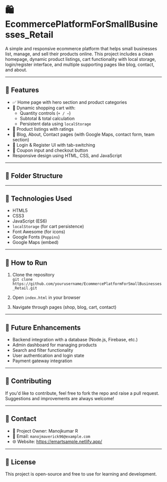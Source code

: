 # 🛍️ EcommercePlatformForSmallBusinesses_Retail

A simple and responsive ecommerce platform that helps small businesses list, manage, and sell their products online. This project includes a clean homepage, dynamic product listings, cart functionality with local storage, login/register interface, and multiple supporting pages like blog, contact, and about.

---

## 🌟 Features

- ✅ Home page with hero section and product categories
- 🛒 Dynamic shopping cart with:
  - Quantity controls (`+ / −`)
  - Subtotal & total calculation
  - Persistent data using `localStorage`
- 👕 Product listings with ratings
- 📄 Blog, About, Contact pages (with Google Maps, contact form, team section)
- 🔐 Login & Register UI with tab-switching
- 🧾 Coupon input and checkout button
- Responsive design using HTML, CSS, and JavaScript

---

## 📁 Folder Structure


---

## 🧪 Technologies Used

- HTML5
- CSS3
- JavaScript (ES6)
- `localStorage` (for cart persistence)
- Font Awesome (for icons)
- Google Fonts (`Poppins`)
- Google Maps (embed)

---

## 🚀 How to Run

1. Clone the repository  
   `git clone https://github.com/yourusername/EcommercePlatformForSmallBusinesses_Retail.git`

2. Open `index.html` in your browser

3. Navigate through pages (shop, blog, cart, contact)

---

## 📝 Future Enhancements

- Backend integration with a database (Node.js, Firebase, etc.)
- Admin dashboard for managing products
- Search and filter functionality
- User authentication and login state
- Payment gateway integration

---

## 🤝 Contributing

If you'd like to contribute, feel free to fork the repo and raise a pull request. Suggestions and improvements are always welcome!

---

## 📧 Contact

- 💼 Project Owner: Manojkumar R
- 📩 Email: `manojmaverick96@example.com`
- 🌐 Website: https://emartsample.netlify.app/

---

## 📜 License

This project is open-source and free to use for learning and development.
